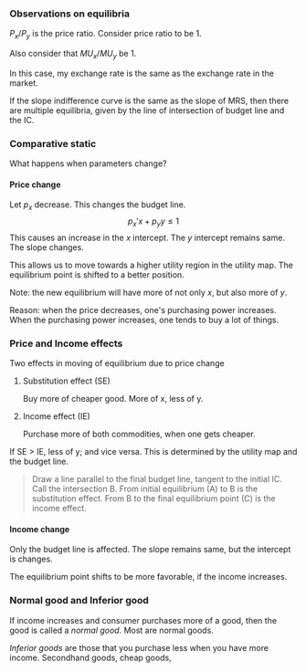 ### Observations on equilibria

$P_x/P_y$ is the price ratio. Consider price ratio to be 1.

Also consider that $MU_x/MU_y$ be 1. 

In this case, my exchange rate is the same as the exchange rate in the market. 

If the slope indifference curve is the same as the slope of MRS, then there are multiple equilibria, given by the line of intersection of budget line and the IC. 



### Comparative static

What happens when parameters change?

#### Price change

Let $p_x$ decrease. This changes the budget line. 
$$
p_x'x+p_yy\leq1
$$
This causes an increase in the $x$ intercept. The $y$ intercept remains same. The slope changes.

This allows us to move towards a higher utility region in the utility map. The equilibrium point is shifted to a better position. 

Note: the new equilibrium will have more of not only $x$, but also more of $y$. 

Reason: when the price decreases, one's purchasing power increases. When the purchasing power increases, one tends to buy a lot of things. 

### Price and Income effects

Two effects in moving of equilibrium due to price change

1. Substitution effect (SE)

    Buy more of cheaper good. More of x, less of y. 

2. Income effect (IE) 

    Purchase more of both commodities, when one gets cheaper. 

If SE > IE, less of y; and vice versa. This is determined by the utility map and the budget line. 

> Draw a line parallel to the final budget line, tangent to the initial IC. Call the intersection B. From initial equilibrium (A) to B is the substitution effect. From B to the final equilibrium point (C) is the income effect. 

#### Income change

Only the budget line is affected. The slope remains same, but the intercept is changes.

The equilibrium point shifts to be more favorable, if the income increases.

### Normal good and Inferior good

If income increases and consumer purchases more of a good, then the good is called a _normal good._ Most are normal goods. 

*Inferior goods* are those that you purchase less when you have more income. Secondhand goods, cheap goods, 

